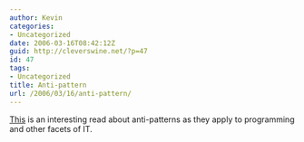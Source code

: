 ```yaml
---
author: Kevin
categories:
- Uncategorized
date: 2006-03-16T08:42:12Z
guid: http://cleverswine.net/?p=47
id: 47
tags:
- Uncategorized
title: Anti-pattern
url: /2006/03/16/anti-pattern/
---
```


<a href="http://en.wikipedia.org/wiki/Antipattern" target="_blank">This</a> is an interesting read about anti-patterns as they apply to programming and other facets of IT.